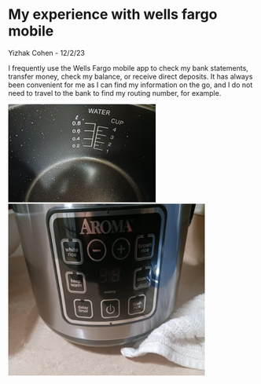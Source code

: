 # My experience with wells fargo mobile 
Yizhak Cohen - 12/2/23

I frequently use the Wells Fargo mobile app to check my bank statements, transfer money, check my balance, or receive direct deposits. It has always been convenient for me as I can find my information on the go, and I do not need to travel to the bank to find my routing number, for example. 



<img alt="Bowl" src="../assets/bowl.jpg" width="300" height = "200"/>

<img alt="Buttons" src="../assets/cooker_buttons.jpg" width="400" height="350"/>
